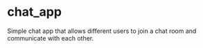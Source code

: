 # chat_app

Simple chat app that allows different users to join a chat room and communicate with each other.
